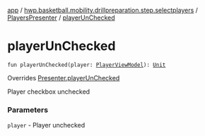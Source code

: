 [app](../../index.md) / [hwp.basketball.mobility.drillpreparation.step.selectplayers](../index.md) / [PlayersPresenter](index.md) / [playerUnChecked](.)

# playerUnChecked

`fun playerUnChecked(player: `[`PlayerViewModel`](../../hwp.basketball.mobility.entitiy.player/-player-view-model/index.md)`): `[`Unit`](https://kotlinlang.org/api/latest/jvm/stdlib/kotlin/-unit/index.html)

Overrides [Presenter.playerUnChecked](../-players-contract/-presenter/player-un-checked.md)

Player checkbox unchecked

### Parameters

`player` - Player unchecked